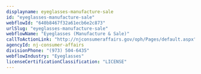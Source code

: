 ```yaml
---
displayname: eyeglasses-manufacture-sale
id: "eyeglasses-manufacture-sale"
webflowId: "640b8467f32a61ecb6e2c873"
urlSlug: "eyeglasses-manufacture-sale"
webflowName: "Eyeglasses (Manufacture & Sale)"
callToActionLink: "http://njconsumeraffairs.gov/oph/Pages/default.aspx"
agencyId: nj-consumer-affairs
divisionPhone: "(973) 504-6435"
webflowIndustry: "Eyeglasses"
licenseCertificationClassification: "LICENSE"
---
```

